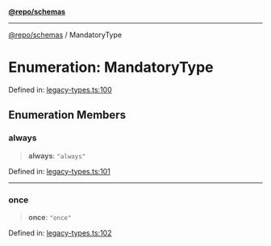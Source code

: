 [**@repo/schemas**](../README.md)

***

[@repo/schemas](../globals.md) / MandatoryType

# Enumeration: MandatoryType

Defined in: [legacy-types.ts:100](https://github.com/alexqguo/drinking-board-game-v3/blob/6219b44c05bf1b55de4a76da31192aa5179671e8/packages/schemas/src/legacy-types.ts#L100)

## Enumeration Members

### always

> **always**: `"always"`

Defined in: [legacy-types.ts:101](https://github.com/alexqguo/drinking-board-game-v3/blob/6219b44c05bf1b55de4a76da31192aa5179671e8/packages/schemas/src/legacy-types.ts#L101)

***

### once

> **once**: `"once"`

Defined in: [legacy-types.ts:102](https://github.com/alexqguo/drinking-board-game-v3/blob/6219b44c05bf1b55de4a76da31192aa5179671e8/packages/schemas/src/legacy-types.ts#L102)
